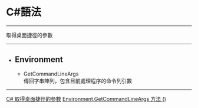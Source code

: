 
# C#語法
*****  
取得桌面捷徑的參數  
*****  
    
+ ## Environment  
  + GetCommandLineArgs  
    傳回字串陣列，包含目前處理程序的命令列引數  
    
*****
[C# 取得桌面捷徑的參數](http://www.sukitech.com/915/c-windows-form-%E9%96%8B%E7%99%BC%EF%BC%8C%E5%B8%B6%E5%8F%83%E6%95%B8%E5%95%9F%E5%8B%95%E6%87%89%E7%94%A8%E7%A8%8B%E5%BC%8F-xxxx-exe-s-%E4%B8%A6%E5%81%9A%E5%87%BA%E7%9B%B8%E5%B0%8D%E6%87%89%E7%9A%84/)
[Environment.GetCommandLineArgs 方法 ()](https://msdn.microsoft.com/zh-tw/library/system.environment.getcommandlineargs(v=vs.110).aspx)  

